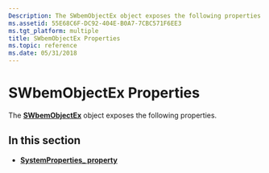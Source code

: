 ```yaml
---
Description: The SWbemObjectEx object exposes the following properties.
ms.assetid: 55E68C6F-DC92-404E-B0A7-7CBC571F6EE3
ms.tgt_platform: multiple
title: SWbemObjectEx Properties
ms.topic: reference
ms.date: 05/31/2018
---
```


# SWbemObjectEx Properties

The [**SWbemObjectEx**](swbemobjectex.md) object exposes the following properties.

## In this section

-   [**SystemProperties\_ property**](swbemobjectex-systemproperties-.md)

 

 



